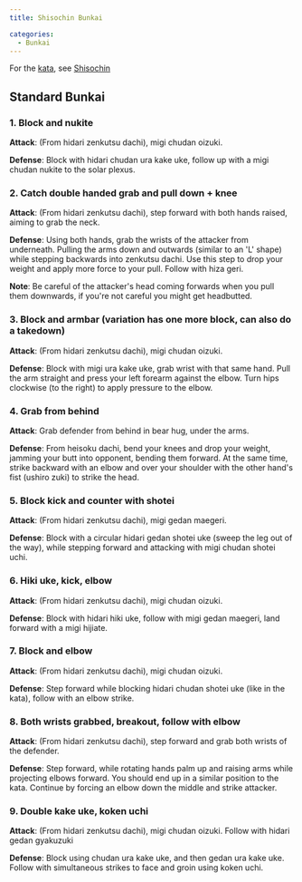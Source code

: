 ```yaml
---
title: Shisochin Bunkai

categories:
  - Bunkai
---
```


For the [kata](/kata), see [Shisochin](/kata/shisochin)

## Standard Bunkai

### 1. Block and nukite

**Attack**: (From hidari zenkutsu dachi), migi chudan oizuki.

**Defense**: Block with hidari chudan ura kake uke, follow up with a migi chudan nukite to the solar plexus.

### 2. Catch double handed grab and pull down + knee

**Attack**: (From hidari zenkutsu dachi), step forward with both hands raised, aiming to grab the neck.

**Defense**: Using both hands, grab the wrists of the attacker from underneath. Pulling the arms down and outwards (similar to an 'L' shape) while stepping backwards into zenkutsu dachi. Use this step to drop your weight and apply more force to your pull. Follow with hiza geri.

**Note**: Be careful of the attacker's head coming forwards when you pull them downwards, if you're not careful you might get headbutted.

### 3. Block and armbar (variation has one more block, can also do a takedown)

**Attack**: (From hidari zenkutsu dachi), migi chudan oizuki.

**Defense**: Block with migi ura kake uke, grab wrist with that same hand. Pull the arm straight and press your left forearm against the elbow. Turn hips clockwise (to the right) to apply pressure to the elbow.

### 4. Grab from behind

**Attack**: Grab defender from behind in bear hug, under the arms.

**Defense**: From heisoku dachi, bend your knees and drop your weight, jamming your butt into opponent, bending them forward. At the same time, strike backward with an elbow and over your shoulder with the other hand's fist (ushiro zuki) to strike the head.

### 5. Block kick and counter with shotei

**Attack**: (From hidari zenkutsu dachi), migi gedan maegeri.

**Defense**: Block with a circular hidari gedan shotei uke (sweep the leg out of the way), while stepping forward and attacking with migi chudan shotei uchi.

### 6. Hiki uke, kick, elbow

**Attack**: (From hidari zenkutsu dachi), migi chudan oizuki.

**Defense**: Block with hidari hiki uke, follow with migi gedan maegeri, land forward with a migi hijiate.

### 7. Block and elbow

**Attack**: (From hidari zenkutsu dachi), migi chudan oizuki.

**Defense**: Step forward while blocking hidari chudan shotei uke (like in the kata), follow with an elbow strike.

### 8. Both wrists grabbed, breakout, follow with elbow

**Attack**: (From hidari zenkutsu dachi), step forward and grab both wrists of the defender.

**Defense**: Step forward, while rotating hands palm up and raising arms while projecting elbows forward. You should end up in a similar position to the kata. Continue by forcing an elbow down the middle and strike attacker.

### 9. Double kake uke, koken uchi

**Attack**: (From hidari zenkutsu dachi), migi chudan oizuki. Follow with hidari gedan gyakuzuki

**Defense**: Block using chudan ura kake uke, and then gedan ura kake uke. Follow with simultaneous strikes to face and groin using koken uchi.
